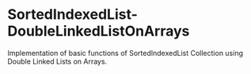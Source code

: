 # SortedIndexedList-DoubleLinkedListOnArrays

Implementation of basic functions of SortedIndexedList Collection using Double Linked Lists on Arrays.
